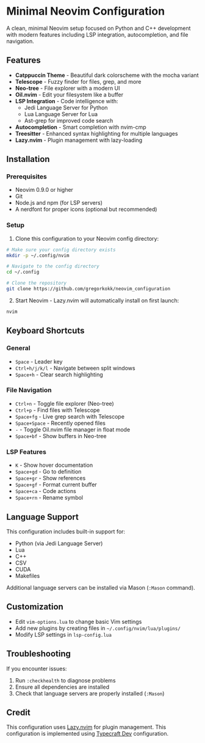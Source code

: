 # Minimal Neovim Configuration

A clean, minimal Neovim setup focused on Python and C++ development with modern features including LSP integration, autocompletion, and file navigation.

## Features

- **Catppuccin Theme** - Beautiful dark colorscheme with the mocha variant
- **Telescope** - Fuzzy finder for files, grep, and more
- **Neo-tree** - File explorer with a modern UI
- **Oil.nvim** - Edit your filesystem like a buffer
- **LSP Integration** - Code intelligence with:
  - Jedi Language Server for Python
  - Lua Language Server for Lua
  - Ast-grep for improved code search
- **Autocompletion** - Smart completion with nvim-cmp
- **Treesitter** - Enhanced syntax highlighting for multiple languages
- **Lazy.nvim** - Plugin management with lazy-loading

## Installation

### Prerequisites

- Neovim 0.9.0 or higher
- Git
- Node.js and npm (for LSP servers)
- A nerdfont for proper icons (optional but recommended)

### Setup

1. Clone this configuration to your Neovim config directory:

```bash
# Make sure your config directory exists
mkdir -p ~/.config/nvim

# Navigate to the config directory
cd ~/.config

# Clone the repository
git clone https://github.com/gregorkokk/neovim_configuration
```

2. Start Neovim - Lazy.nvim will automatically install on first launch:

```bash
nvim
```

## Keyboard Shortcuts

### General

- `Space` - Leader key
- `Ctrl+h/j/k/l` - Navigate between split windows
- `Space+h` - Clear search highlighting

### File Navigation

- `Ctrl+n` - Toggle file explorer (Neo-tree)
- `Ctrl+p` - Find files with Telescope
- `Space+fg` - Live grep search with Telescope
- `Space+Space` - Recently opened files
- `-` - Toggle Oil.nvim file manager in float mode
- `Space+bf` - Show buffers in Neo-tree

### LSP Features

- `K` - Show hover documentation
- `Space+gd` - Go to definition
- `Space+gr` - Show references
- `Space+gf` - Format current buffer
- `Space+ca` - Code actions
- `Space+rn` - Rename symbol

## Language Support

This configuration includes built-in support for:

- Python (via Jedi Language Server)
- Lua
- C++
- CSV
- CUDA
- Makefiles

Additional language servers can be installed via Mason (`:Mason` command).

## Customization

- Edit `vim-options.lua` to change basic Vim settings
- Add new plugins by creating files in `~/.config/nvim/lua/plugins/`
- Modify LSP settings in `lsp-config.lua`

## Troubleshooting

If you encounter issues:

1. Run `:checkhealth` to diagnose problems
2. Ensure all dependencies are installed
3. Check that language servers are properly installed (`:Mason`)

## Credit

This configuration uses [Lazy.nvim](https://github.com/folke/lazy.nvim) for plugin management.
This configuration is implemented using [Typecraft Dev](https://github.com/typecraft-dev) configuration.
